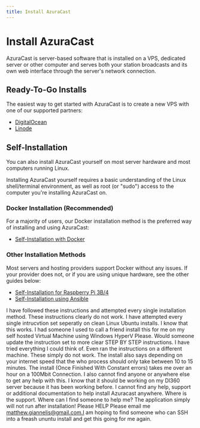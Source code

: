 ```yaml
---
title: Install AzuraCast
---
```


# Install AzuraCast

AzuraCast is server-based software that is installed on a VPS, dedicated server or other computer and serves both your station broadcasts and its own web interface through the server's network connection.

## Ready-To-Go Installs

The easiest way to get started with AzuraCast is to create a new VPS with one of our supported partners:

- [DigitalOcean](digitalocean)
- [Linode](linode)

## Self-Installation

You can also install AzuraCast yourself on most server hardware and most computers running Linux.

Installing AzuraCast yourself requires a basic understanding of the Linux shell/terminal environment, as well as root (or "sudo") access to the computer you're installing AzuraCast on.

### Docker Installation (Recommended)

For a majority of users, our Docker installation method is the preferred way of installing and using AzuraCast:

 - [Self-Installation with Docker](docker)

### Other Installation Methods

Most servers and hosting providers support Docker without any issues. If your provider does not, or if you are using unique hardware, see the other guides below:

 - [Self-Installation for Raspberry Pi 3B/4](raspberry-pi)
 - [Self-Installation using Ansible](ansible)

I have followed these instructions and attempted every single installation method.
These instructions clearly do not work.
I have attempted every single intrucvtion set seperatly on clean Linux Ubuntu installs.
I know that this works. I had someone I used to call a friend install this for me on my self hosted Virtual Machine using Windows HyperV
Please. Would someone update the instruction set to more clear STEP BY STEP instructions.
I have tried everything I could think of. Even ran the instructions on a different machine.
These simply do not work.
The install also says depending on your internet speed that the who process should only take between 10 to 15 minutes.
The install (Once Finished With Constant errors) takes me over an hour on a 100Mbit Connection.
I also cannot find anyone or anywhere else to get any help with this.
I know that it should be working on my Dl360 server because it has been working before.
I cannot find any help, support or additional documentation to help install Azuracast anywhere.
Where is the support. Where can I find someone to help me?
The application simply will not run after installation! 
Please HELP 
Please email me matthew.giannelis@gmail.com.I am hoping to find someone who can SSH into a freash ununtu install and get this going for me again.
